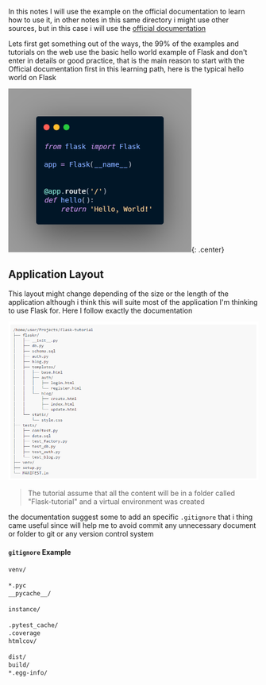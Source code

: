 In this notes I will use the example on the official documentation to learn how to use it, in other notes in this same directory i might use other sources, but in this case i will use the [official documentation](https://flask.palletsprojects.com/en/1.1.x/)

Lets first get something out of the ways, the 99% of the examples and tutorials on the web use the basic hello world example of Flask and don't enter in details or good practice, that is the main reason to start with the Official documentation first in this learning path, here is the typical hello world on Flask

![Flask_Hello_World](images/Flask_hello_world_01.png){: .center}


## Application Layout

This layout might change depending of the size or the length of the application although i think this will suite most of the application I'm thinking to use Flask for.
Here I follow exactly the documentation

![Flask layout](images/Flask_layout_01.png)

> The tutorial assume that all the content will be in a folder called "Flask-tutorial" and a virtual environment was created 

the documentation suggest some to add an specific `.gitignore` that i thing came useful since will help me to avoid commit any unnecessary document or folder to git or any version control system 

#### `gitignore` Example

```
venv/

*.pyc
__pycache__/

instance/

.pytest_cache/
.coverage
htmlcov/

dist/
build/
*.egg-info/
```